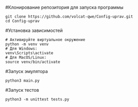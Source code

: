 #Клонирование репозитория для запуска программы

```
git clone https://github.com/volcat-qwe/Config-uprav.git
cd Config-uprav
```

#Установка зависимостей
```
# Активируйте виртуальное окружение
python -m venv venv
# Для Windows:
venv\Scripts\activate
# Для MacOS/Linux:
source venv/bin/activate
```

#Запуск эмулятора
```
python3 main.py
```
#Запуск тестов
```
python3 -m unittest tests.py
```
